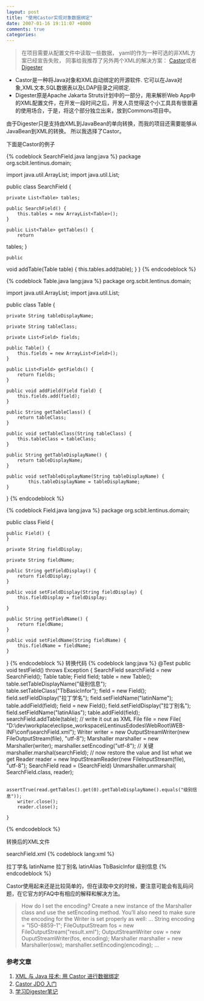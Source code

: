 ```yaml
---
layout: post
title: "使用Castor实现对象数据绑定"
date: 2007-01-16 19:11:07 +0800
comments: true
categories: 
---
```

> 在项目需要从配置文件中读取一些数据，
yaml的作为一种可选的非XML方案已经宣告失败，
同事给我推荐了另外两个XML的解决方案：
[Castor](http://www.castor.org/)或者[Digester](http://jakarta.apache.org/commons/digester/)

* Castor是一种将Java对象和XML自动绑定的开源软件. 它可以在Java对象,XML文本,SQL数据表以及LDAP目录之间绑定.
* Digester原是Apache Jakarta Struts计划中的一部分，用来解析Web App中的XML配置文件，在开发一段时间之后，开发人员觉得这个小工具具有很普遍的使用场合，于是，将这个部分独立出来，放到Commons项目中。

由于Digester只是支持由XML到JavaBean的单向转换，而我的项目还需要能够从JavaBean到XML的转换。
所以我选择了Castor。

下面是Castor的例子

{% codeblock SearchField.java lang:java %}
package org.scbit.lentinus.domain;

import java.util.ArrayList;
import java.util.List;

public
class SearchField {

    private List<Table> tables;
    
    public SearchField() {
        this.tables = new ArrayList<Table>();
    }

    public List<Table> getTables() {
        return
tables;
    }

    public
void addTable(Table table) {
        this.tables.add(table);
    }
}
{% endcodeblock %}

{% codeblock Table.java lang:java %}
package org.scbit.lentinus.domain;

import java.util.ArrayList;
import java.util.List;

public
class Table {

    private String tableDisplayName;

    private String tableClass;

    private List<Field> fields;

    public Table() {
        this.fields = new ArrayList<Field>();
    }

    public List<Field> getFields() {
        return fields;
    }

    public void addField(Field field) {
        this.fields.add(field);
    }

    public String getTableClass() {
        return tableClass;
    }

    public void setTableClass(String tableClass) {
        this.tableClass = tableClass;
    }

    public String getTableDisplayName() {
        return tableDisplayName;
    }

    public void setTableDisplayName(String tableDisplayName) {
            this.tableDisplayName = tableDisplayName;
    }
}
{% endcodeblock %}

{% codeblock Field.java lang:java %}
package org.scbit.lentinus.domain;

public
class Field {

    public Field() {
    }

    private String fieldDisplay;

    private String fieldName;

    public String getFieldDisplay() {
        return fieldDisplay;
    }

    public void setFieldDisplay(String fieldDisplay) {
        this.fieldDisplay = fieldDisplay;

    }

    public String getFieldName() {
        return fieldName;
    }

    public void setFieldName(String fieldName) {
        this.fieldName = fieldName;
    }

}
{% endcodeblock %}
转换代码
{% codeblock lang:java %}
    @Test
    public void testField() throws Exception {
        SearchField searchField = new SearchField();
        Table table;
        Field field;
        table = new Table();
        table.setTableDisplayName("级别信息");
        table.setTableClass("TbBasicInfor");
        field = new Field();
        field.setFieldDisplay("拉丁学名");
        field.setFieldName("latinName");
        table.addField(field);
        field = new Field();
        field.setFieldDisplay("拉丁别名");
        field.setFieldName("latinAlias");
        table.addField(field);
        searchField.addTable(table);
        // write it out as XML
        File file = new File(
                "D:\\dev\\workplace\\eclipse_workspace\\LentinusEdodes\\WebRoot\\WEB-INF\\conf\\searchField.xml");
        Writer writer = new OutputStreamWriter(new FileOutputStream(file),
                "utf-8");
        Marshaller marshaller = new Marshaller(writer);
        marshaller.setEncoding("utf-8"); // 关键
        marshaller.marshal(searchField);
        // now restore the value and list what we get
        Reader reader = new InputStreamReader(new FileInputStream(file),
                "utf-8");
        SearchField read = (SearchField) Unmarshaller.unmarshal(
                SearchField.class, reader);

        assertTrue(read.getTables().get(0).getTableDisplayName().equals("级别信息"));
        writer.close();
        reader.close();

    }
{% endcodeblock %}

转换后的XML文件

searchField.xml
{% codeblock lang:xml %}
<?xml version="1.0" encoding="utf-8"?>
<search-field>
    <tables xmlns:xsi="http://www.w3.org/2001/XMLSchema-instance"
        xsi:type="java:org.scbit.lentinus.domain.Table">
        <fields xsi:type="java:org.scbit.lentinus.domain.Field">
            <field-display>拉丁学名</field-display>
            <field-name>latinName</field-name>
        </fields>
        <fields xsi:type="java:org.scbit.lentinus.domain.Field">
            <field-display>拉丁别名</field-display>
            <field-name>latinAlias</field-name>
        </fields>
        <table-class>TbBasicInfor</table-class>
        <table-display-name>级别信息</table-display-name>
    </tables>
</search-field>
{% endcodeblock %}

Castor使用起来还是比较简单的，但在读取中文的时候，要注意可能会有乱码问题，在它官方的FAQ中有相应的解释和解决方法。
> How do I set the encoding?
Create a new instance of the Marshaller class and use the setEncoding method. You’ll also need to make sure the encoding for the Writer is set properly as well: 
…
String encoding = "ISO-8859-1";
FileOutputStream fos = new FileOutputStream("result.xml");
OutputStreamWriter osw = new OuputStreamWriter(fos, encoding);
Marshaller marshaller = new Marshaller(osw);
marshaller.setEncoding(encoding);
…

### 参考文章

1. [XML 与 Java 技术: 用 Castor 进行数据绑定](http://www.ibm.com/developerworks/cn/xml/x-bindcastor/)
2. [Castor JDO 入门](http://www-128.ibm.com/developerworks/cn/java/j-castor/index.html)
3. [学习Digester笔记](http://www.blogchinese.com/06081/242496/archives/2006/200693205223.shtml)
